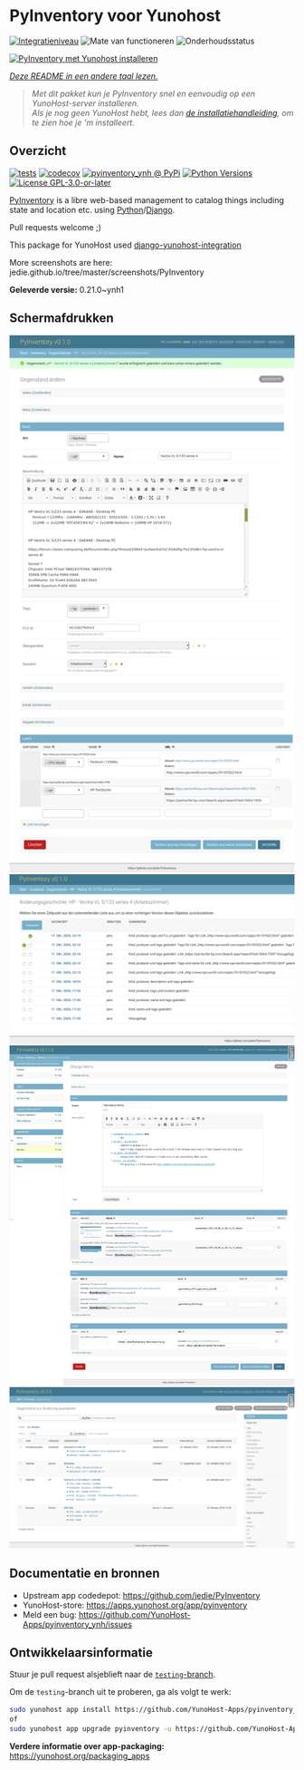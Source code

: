 <!--
NB: Deze README is automatisch gegenereerd door <https://github.com/YunoHost/apps/tree/master/tools/readme_generator>
Hij mag NIET handmatig aangepast worden.
-->

# PyInventory voor Yunohost

[![Integratieniveau](https://apps.yunohost.org/badge/integration/pyinventory)](https://ci-apps.yunohost.org/ci/apps/pyinventory/)
![Mate van functioneren](https://apps.yunohost.org/badge/state/pyinventory)
![Onderhoudsstatus](https://apps.yunohost.org/badge/maintained/pyinventory)

[![PyInventory met Yunohost installeren](https://install-app.yunohost.org/install-with-yunohost.svg)](https://install-app.yunohost.org/?app=pyinventory)

*[Deze README in een andere taal lezen.](./ALL_README.md)*

> *Met dit pakket kun je PyInventory snel en eenvoudig op een YunoHost-server installeren.*  
> *Als je nog geen YunoHost hebt, lees dan [de installatiehandleiding](https://yunohost.org/install), om te zien hoe je 'm installeert.*

## Overzicht

[![tests](https://github.com/YunoHost-Apps/pyinventory_ynh/actions/workflows/tests.yml/badge.svg?branch=main)](https://github.com/YunoHost-Apps/pyinventory_ynh/actions/workflows/tests.yml)
[![codecov](https://codecov.io/github/jedie/pyinventory_ynh/branch/main/graph/badge.svg)](https://app.codecov.io/github/jedie/pyinventory_ynh)
[![pyinventory_ynh @ PyPi](https://img.shields.io/pypi/v/pyinventory_ynh?label=pyinventory_ynh%20%40%20PyPi)](https://pypi.org/project/pyinventory_ynh/)
[![Python Versions](https://img.shields.io/pypi/pyversions/pyinventory_ynh)](https://github.com/YunoHost-Apps/pyinventory_ynh/blob/main/pyproject.toml)
[![License GPL-3.0-or-later](https://img.shields.io/pypi/l/pyinventory_ynh)](https://github.com/YunoHost-Apps/pyinventory_ynh/blob/main/LICENSE)

[PyInventory](https://github.com/jedie/PyInventory) is a libre web-based management to catalog things including state and location etc. using [Python](https://www.python.org/)/[Django](https://www.djangoproject.com/).

Pull requests welcome ;)

This package for YunoHost used [django-yunohost-integration](https://github.com/YunoHost-Apps/django_yunohost_integration)

More screenshots are here: jedie.github.io/tree/master/screenshots/PyInventory


**Geleverde versie:** 0.21.0~ynh1

## Schermafdrukken

![Schermafdrukken van PyInventory](./doc/screenshots/pyinventory_v010_screenshot_2.png)
![Schermafdrukken van PyInventory](./doc/screenshots/pyinventory_v010_screenshot_3.png)
![Schermafdrukken van PyInventory](./doc/screenshots/pyinventory_v0110_screenshot_memo_1.png)
![Schermafdrukken van PyInventory](./doc/screenshots/pyinventory_v020_screenshot_1.png)

## Documentatie en bronnen

- Upstream app codedepot: <https://github.com/jedie/PyInventory>
- YunoHost-store: <https://apps.yunohost.org/app/pyinventory>
- Meld een bug: <https://github.com/YunoHost-Apps/pyinventory_ynh/issues>

## Ontwikkelaarsinformatie

Stuur je pull request alsjeblieft naar de [`testing`-branch](https://github.com/YunoHost-Apps/pyinventory_ynh/tree/testing).

Om de `testing`-branch uit te proberen, ga als volgt te werk:

```bash
sudo yunohost app install https://github.com/YunoHost-Apps/pyinventory_ynh/tree/testing --debug
of
sudo yunohost app upgrade pyinventory -u https://github.com/YunoHost-Apps/pyinventory_ynh/tree/testing --debug
```

**Verdere informatie over app-packaging:** <https://yunohost.org/packaging_apps>
